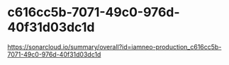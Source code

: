 # c616cc5b-7071-49c0-976d-40f31d03dc1d
https://sonarcloud.io/summary/overall?id=iamneo-production_c616cc5b-7071-49c0-976d-40f31d03dc1d
